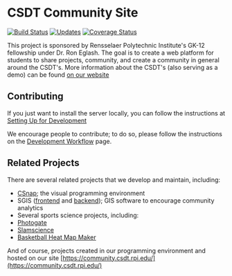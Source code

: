 # CSDT Community Site

[![Build Status](https://travis-ci.org/RPI-HASS/rpi_csdt_community.svg?branch=master)](https://travis-ci.org/RPI-HASS/rpi_csdt_community) [![Updates](https://pyup.io/repos/github/RPI-HASS/rpi_csdt_community/shield.svg)](https://pyup.io/repos/github/RPI-HASS/rpi_csdt_community/) [![Coverage Status](https://coveralls.io/repos/github/RPI-HASS/rpi_csdt_community/badge.svg?branch=master)](https://coveralls.io/github/RPI-HASS/rpi_csdt_community?branch=master)


This project is sponsored by Rensselaer Polytechnic Institute's GK-12 fellowship under Dr. Ron Eglash. The goal is to create a web platform for students to share projects, community, and create a community in general around the CSDT's. More information about the CSDT's (also serving as a demo) can be found [on our website](https://csdt.rpi.edu/)

## Contributing

If you just want to install the server locally, you can follow the instructions at [Setting Up for Development](https://github.com/RPI-HASS/rpi_csdt_community/wiki/Setting-up-for-Development)

We encourage people to contribute; to do so, please follow the instructions on the [Development Workflow](https://github.com/RPI-HASS/rpi_csdt_community/wiki/Development-Workflow) page.


## Related Projects

There are several related projects that we develop and maintain, including:

- [CSnap](https://github.com/CSDTs/CSnap); the visual programming environment
- SGIS ([frontend](https://github.com/CSDTs/SGIS-frontend) and [backend](https://github.com/CSDTs/SGIS-backend)); GIS software to encourage community analytics
- Several sports science projects, including:
 - [Photogate](https://github.com/CSDTs/photogate)
 - [Slamscience](https://github.com/CSDTs/slamscience)
 - [Basketball Heat Map Maker](https://github.com/CSDTs/Open-Source-Basketball-Heat-Map-Maker)

And of course, projects created in our programming environment and hosted on our site [https://community.csdt.rpi.edu/](https://community.csdt.rpi.edu/)
